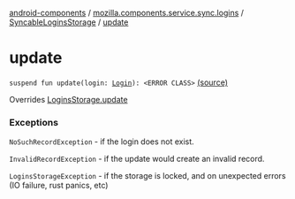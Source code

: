 [android-components](../../index.md) / [mozilla.components.service.sync.logins](../index.md) / [SyncableLoginsStorage](index.md) / [update](./update.md)

# update

`suspend fun update(login: `[`Login`](../../mozilla.components.concept.storage/-login/index.md)`): <ERROR CLASS>` [(source)](https://github.com/mozilla-mobile/android-components/blob/master/components/service/sync-logins/src/main/java/mozilla/components/service/sync/logins/SyncableLoginsStorage.kt#L223)

Overrides [LoginsStorage.update](../../mozilla.components.concept.storage/-logins-storage/update.md)

### Exceptions

`NoSuchRecordException` - if the login does not exist.

`InvalidRecordException` - if the update would create an invalid record.

`LoginsStorageException` - if the storage is locked, and on unexpected
    errors (IO failure, rust panics, etc)